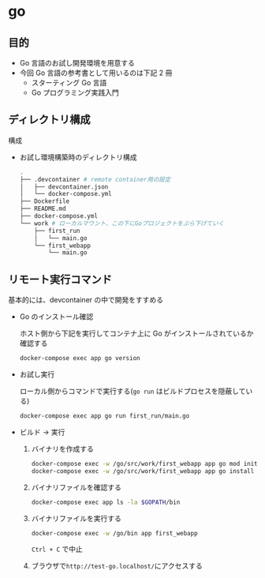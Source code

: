 # go

## 目的

- Go 言語のお試し開発環境を用意する
- 今回 Go 言語の参考書として用いるのは下記 2 冊
  - スターティング Go 言語
  - Go プログラミング実践入門

## ディレクトリ構成

構成

- お試し環境構築時のディレクトリ構成

  ```bash
  .
  ├── .devcontainer # remote container用の設定
  │   ├── devcontainer.json
  │   └── docker-compose.yml
  ├── Dockerfile
  ├── README.md
  ├── docker-compose.yml
  └── work # ローカルマウント、この下にGoプロジェクトをぶら下げていく
      ├── first_run
      │   └── main.go
      └── first_webapp
          └── main.go
  ```

## リモート実行コマンド

基本的には、devcontainer の中で開発をすすめる

- Go のインストール確認

  ホスト側から下記を実行してコンテナ上に Go がインストールされているか確認する

  ```bash
  docker-compose exec app go version
  ```

- お試し実行

  ローカル側からコマンドで実行する(`go run` はビルドプロセスを隠蔽している)

  ```bash
  docker-compose exec app go run first_run/main.go
  ```

- ビルド -> 実行

  1. バイナリを作成する

     ```bash
     docker-compose exec -w /go/src/work/first_webapp app go mod init first_webapp
     docker-compose exec -w /go/src/work/first_webapp app go install .
     ```

  1. バイナリファイルを確認する

     ```bash
     docker-compose exec app ls -la $GOPATH/bin
     ```

  1. バイナリファイルを実行する

     ```bash
     docker-compose exec -w /go/bin app first_webapp
     ```

     `Ctrl + C` で中止

  1. ブラウザで`http://test-go.localhost/`にアクセスする

